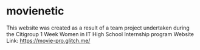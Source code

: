 # movienetic
This website was created as a result of a team project undertaken during the Citigroup 1 Week Women in IT High School Internship program 
Website Link: https://movie-pro.glitch.me/
